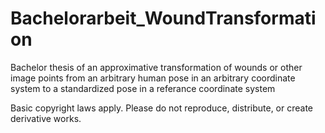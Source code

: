 # Bachelorarbeit_WoundTransformation
Bachelor thesis of an approximative transformation of wounds or other image points from an arbitrary human pose in an arbitrary coordinate system to a standardized pose in a referance coordinate system

Basic copyright laws apply. Please do not reproduce, distribute, or create derivative works.
